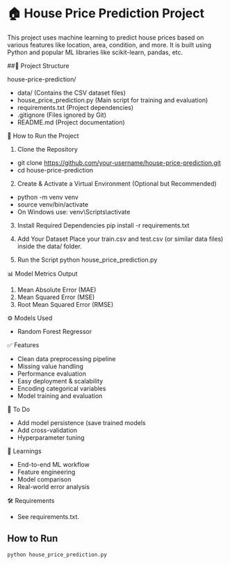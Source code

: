 # 🏠 House Price Prediction Project
This project uses machine learning to predict house prices based on various features like location, area, condition, and more. It is built using Python and popular ML libraries like scikit-learn, pandas, etc.

##📁 Project Structure

house-price-prediction/
- data/                      (Contains the CSV dataset files)
- house_price_prediction.py  (Main script for training and evaluation)
- requirements.txt           (Project dependencies)
- .gitignore                 (Files ignored by Git)
- README.md                  (Project documentation)


🚀 How to Run the Project

1. Clone the Repository
- git clone https://github.com/your-username/house-price-prediction.git
- cd house-price-prediction

2. Create & Activate a Virtual Environment (Optional but Recommended)
- python -m venv venv
- source venv/bin/activate
- On Windows use: venv\Scripts\activate

3. Install Required Dependencies
pip install -r requirements.txt

4. Add Your Dataset
Place your train.csv and test.csv (or similar data files) inside the data/ folder.

5. Run the Script
python house_price_prediction.py


📊 Model Metrics Output
1. Mean Absolute Error (MAE)
2. Mean Squared Error (MSE)
3. Root Mean Squared Error (RMSE)


⚙️ Models Used
- Random Forest Regressor

✅ Features
- Clean data preprocessing pipeline
- Missing value handling
- Performance evaluation
- Easy deployment & scalability
- Encoding categorical variables
- Model training and evaluation


🧪 To Do
- Add model persistence (save trained models
- Add cross-validation
- Hyperparameter tuning


🧠 Learnings
- End-to-end ML workflow
- Feature engineering
- Model comparison
- Real-world error analysis


🛠 Requirements
- See requirements.txt.


## How to Run

```bash
python house_price_prediction.py

